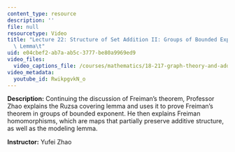 ```yaml
---
content_type: resource
description: ''
file: null
resourcetype: Video
title: "Lecture 22: Structure of Set Addition II: Groups of Bounded Exponent and Modeling\
  \ Lemma\t"
uid: e04cbef2-ab7a-ab5c-3777-be80a9969ed9
video_files:
  video_captions_file: /courses/mathematics/18-217-graph-theory-and-additive-combinatorics-fall-2019/video-lectures/lecture-22-structure-of-set-addition-ii-groups-of-bounded-exponent-and-modeling-lemma/RwikpgvkN_o.vtt
video_metadata:
  youtube_id: RwikpgvkN_o
---
```


**Description:** Continuing the discussion of Freiman’s theorem, Professor Zhao explains the Ruzsa covering lemma and uses it to prove Freiman’s theorem in groups of bounded exponent. He then explains Freiman homomorphisms, which are maps that partially preserve additive structure, as well as the modeling lemma.

**Instructor:** Yufei Zhao